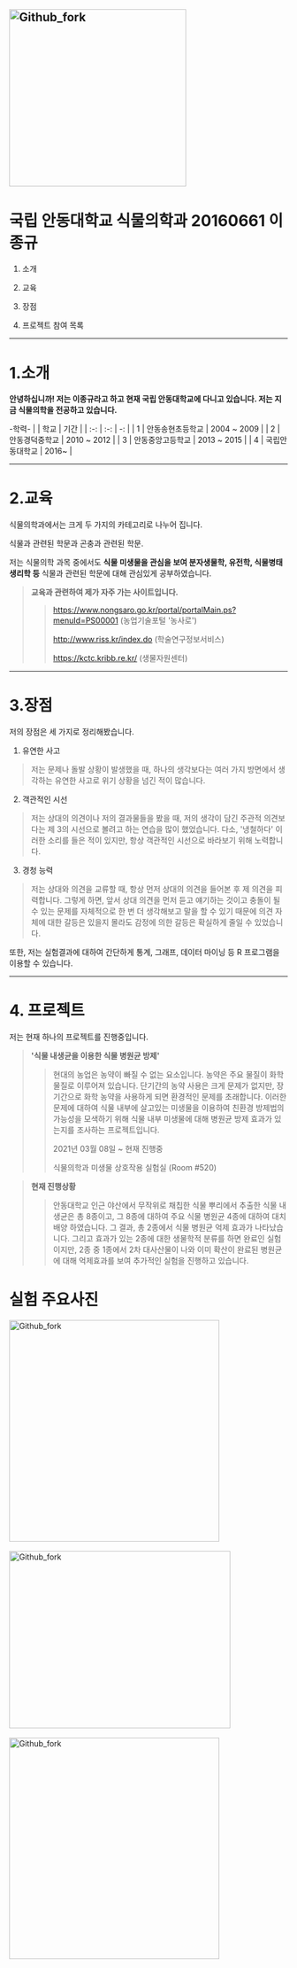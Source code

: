 <img src="https://user-images.githubusercontent.com/86450993/123887725-fa204600-d98c-11eb-9efb-29c57b8df475.jpg" width="320px" height="320px" title="실험" alt="Github_fork"></img><br/>   
--------------------------------
# 국립 안동대학교 식물의학과 20160661 이종규

1. 소개

2. 교육

3. 장점

4. 프로젝트 참여 목록
------------------------------------
# 1.소개

**안녕하십니까! 저는 이종규라고 하고 현재 국립 안동대학교에 다니고 있습니다. 저는 지금 식물의학을 전공하고 있습니다.** 

-학력-
| | 학교 | 기간 | 
| :-: | :-: | -: | 
| 1 | 안동송현초등학교 | 2004 ~ 2009 |
| 2 | 안동경덕중학교 | 2010 ~ 2012 | 
| 3 | 안동중앙고등학교 | 2013 ~ 2015 |
| 4 | 국립안동대학교 | 2016~     |

----------------------------------------------
# 2.교육

식물의학과에서는 크게 두 가지의 카테고리로 나누어 집니다. 

식물과 관련된 학문과 곤충과 관련된 학문.

저는 식물의학 과목 중에서도 __식물 미생물을 관심을 보여 분자생물학, 유전학, 식물병태생리학 등__ 식물과 관련된 학문에 대해 관심있게 공부하였습니다.

> __교육과 관련하여 제가 자주 가는 사이트입니다.__
>> <https://www.nongsaro.go.kr/portal/portalMain.ps?menuId=PS00001> (농업기술포털 '농사로')
>>
>> <http://www.riss.kr/index.do> (학술연구정보서비스)
>>
>> <https://kctc.kribb.re.kr/> (생물자원센터)

-------------------------------------------------
# 3.장점

저의 장점은 세 가지로 정리해봤습니다.

1. 유연한 사고
> 저는 문제나 돌발 상황이 발생했을 때, 하나의 생각보다는 여러 가지 방면에서 생각하는 유연한 사고로 위기 상황을 넘긴 적이 많습니다. 

2. 객관적인 시선
> 저는 상대의 의견이나 저의 결과물들을 봤을 때, 저의 생각이 담긴 주관적 의견보다는 제 3의 시선으로 볼려고 하는 연습을 많이 했었습니다. 다소, '냉철하다' 이러한 소리를 들은 적이 있지만, 항상 객관적인 시선으로 바라보기 위해 노력합니다.

3. 경청 능력
> 저는  상대와 의견을 교류할 때, 항상 먼저 상대의 의견을 들어본 후 제 의견을 피력합니다. 그렇게 하면, 앞서 상대 의견을 먼저 듣고 얘기하는 것이고 충돌이 될 수 있는 문제를 자체적으로 한 번 더 생각해보고 말을 할 수 있기 때문에 의견 자체에 대한 갈등은 있을지 몰라도 감정에 의한 갈등은 확실하게 줄일 수 있었습니다.  

또한, 저는 실험결과에 대하여 간단하게 통계, 그래프, 데이터 마이닝 등 R 프로그램을 이용할 수 있습니다.

---------------------------------------------------------------------
# 4. 프로젝트

저는 현재 하나의 프로젝트를 진행중입니다.

>__'식물 내생균을 이용한 식물 병원균 방제'__
>> 현대의 농업은 농약이 빠질 수 없는 요소입니다. 농약은 주요 물질이 화학 물질로 이루어져 있습니다. 단기간의 농약 사용은 크게 문제가 없지만, 장기간으로 화학 농약을 사용하게 되면 환경적인 문제를 초래합니다. 이러한 문제에 대하여 식물 내부에 살고있는 미생물을 이용하여 친환경 방제법의 가능성을 모색하기 위해 식물 내부 미생물에 대해 병원균 방제 효과가 있는지를 조사하는 프로젝트입니다.
>>
>> 2021년 03월 08일 ~ 현재 진행중
>>
>> 식물의학과 미생물 상호작용 실험실 (Room #520)


>__현재 진행상황__
>> 안동대학교 인근 야산에서 무작위로 채칩한 식물 뿌리에서 추출한 식물 내생균은 총 8종이고, 그 8종에 대하여 주요 식물 병원균 4종에 대하여 대치배양 하였습니다. 그 결과, 총 2종에서 식물 병원균 억제 효과가 나타났습니다. 그리고 효과가 있는 2종에 대한 생물학적 분류를 하면 완료인 실험이지만, 2종 중 1종에서 2차 대사산물이 나와 이미 확산이 완료된 병원균에 대해 억제효과를 보여 추가적인 실험을 진행하고 있습니다. 

# 실험 주요사진
<img src="https://user-images.githubusercontent.com/86450993/123887771-086e6200-d98d-11eb-8d4a-b069b17d392d.jpg" width="380px" height="400px" title="실험" alt="Github_fork"></img><br/>  
<img src="https://user-images.githubusercontent.com/86450993/123887769-086e6200-d98d-11eb-9035-5083f7a6ffa7.jpg" width="400" height="320px" title="실험" alt="Github_fork"></img><br/>  
<img src="https://user-images.githubusercontent.com/86450993/123887765-06a49e80-d98d-11eb-80ef-3dae44195383.jpg" width="380" height="400px" title="실험" alt="Github_fork"></img><br/>  
